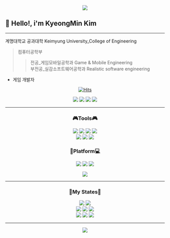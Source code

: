 <div align="center">
<img src="https://capsule-render.vercel.app/api?type=soft&color=00599C&height=130&section=header&text=Thank%20you%20for%20Visiting&fontSize=80&fontColor=03C75A&animation=fadeIn"/>
</div>

<h2> 👋 Hello!, i'm KyeongMin Kim </h2>

---

계명대학교 공과대학 Keimyung University_College of Engineering<br/>
>컴퓨터공학부
>>전공_게임모바일공학과 Game & Mobile Engineering<br/>
>>부전공_실감소프트웨어공학과 Realistic software engineering<br/>
- 게임 개발자

<div align="center">
<a href="https://hits.sh/github.com/RuDaz7/"><img alt="Hits" src="https://hits.sh/github.com/RuDaz7.svg?view=today-total&style=flaf-square&label=%EC%98%A4%EB%8A%98%2F%EC%B4%9D&color=0cb83b&labelColor=4709a0&logo=Github"/></a>
</div>

<p align="center"> <img src="https://img.shields.io/badge/🖐 My Blog Click!👉-E8E8E8.svg?style=for-the-badge&logo=&logoColor=03C75A"/>
<a href="https://blog.naver.com/rdz77"><img src="https://img.shields.io/badge/MyBlog-FFE033?style=for-the-badge&logo=Naver&logoColor=03C75A&link=https://blog.naver.com/rdz77"/></a>

<img src="https://img.shields.io/badge/🖐 My Notion Click!👉-E8E8E8.svg?style=for-the-badge&logo=&logoColor=03C75A"/>
<a href="https://sn7794.notion.site/i-m-KyeongMin-Kim-d28f01712757415899d15daead0199fe"><img src="https://img.shields.io/badge/MyNotion-white?style=for-the-badge&logo=Notion&logoColor=000000&link=https://www.notion.so/sn7794"/></a>
</p>

---

<h3 align="center"><b>🎮Tools🎮</b></h3>

<p align="center">
<img src="https://img.shields.io/badge/unity-white.svg?style=for-the-badge&logo=unity&logoColor=black"/>
<img src="https://img.shields.io/badge/Blender-white.svg?style=for-the-badge&logo=Blender&logoColor=F5792A"/>
<img src="https://img.shields.io/badge/Oculus-white.svg?style=for-the-badge&logo=Oculus&logoColor=1C1E20"/>
<img src="https://img.shields.io/badge/Unreal-white.svg?style=for-the-badge&logo=Unreal Engine&logoColor=0E1128"/><br/>
<img src="https://img.shields.io/badge/VSCODE/WinForm-007ACC.svg?style=for-the-badge&logo=Visual Studio Code&logoColor=white"/>
<img src="https://img.shields.io/badge/Oracle-F80000.svg?style=for-the-badge&logo=Oracle&logoColor=0E1128"/>
<img src="https://img.shields.io/badge/React-blue.svg?style=for-the-badge&logo=React&logoColor=61DAFB"/>
</p>

<h3 align="center"><b>📱Platform💻</b></h3>

<p align="center">
<img src="https://img.shields.io/badge/Google Play-yellow.svg?style=for-the-badge&logo=Google Play&logoColor=black"/>
<img src="https://img.shields.io/badge/Steam-white.svg?style=for-the-badge&logo=Steam&logoColor=black"/>
<img src="https://img.shields.io/badge/Appstore-0D96F6.svg?style=for-the-badge&logo=Appstore&logoColor=white"/>
</p>

<div align="center">
<img src="https://github-readme-stats.vercel.app/api?username=RuDaz7&show_icons=true">
</div>

---

<h3 align="center"><b>📄My States📃</b></h3>

<div align="center">
<img src="https://github-readme-stats.vercel.app/api/top-langs/?username=RuDaz7&show_icons=true">
<img src="http://mazassumnida.wtf/api/v2/generate_badge?boj=rudaz77"><br/>
<img src="https://img.shields.io/badge/C++, C-00599C.svg?style=for-the-badge&logo=c-sharp&logoColor=white"/>
<img src="https://img.shields.io/badge/Python-F1BF7A.svg?style=for-the-badge&logo=Python&logoColor=3776AB"/>
<img src="https://img.shields.io/badge/Java-F80000.svg?style=for-the-badge&logo=Java&logoColor=white"/><br/>
<img src="https://img.shields.io/badge/HTML5, PHP-E34F26.svg?style=for-the-badge&logo=HTML5&logoColor=white"/>
<img src="https://img.shields.io/badge/CSS3-1572B6.svg?style=for-the-badge&logo=CSS3&logoColor=white"/>
<img src="https://img.shields.io/badge/JS-F7DF1E.svg?style=for-the-badge&logo=JavaScript&logoColor=white"/>
</div>

---

<div align="center">
<img src="https://capsule-render.vercel.app/api?type=soft&color=033963&height=100&section=header&text=Thank%20you%20for%20Visiting%20everytime.&fontSize=50&fontColor=ECD53F"/>
</div>
